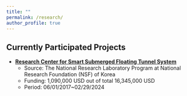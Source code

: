 ```yaml
---
title: ""
permalink: /research/
author_profile: true
---
```



## Currently Participated Projects

* **[Research Center for Smart Submerged Floating Tunnel System](http://www.src-erc.or.kr/sub/index.kin?mode=view&main=3&sub=9&main_no=101&no=42&page=1&ifwhat=&ifvalue=)** 
  * Source: The National Research Laboratory Program at National Research Foundation (NSF) of Korea
  * Funding: 1,090,000 USD out of total 16,345,000 USD
  * Period: 06/01/2017~02/29/2024

